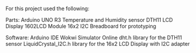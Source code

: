 For this project used the following:

Parts:
Arduino UNO R3
Temperature and Humidity sensor DTH11
LCD Display 1602LCD Module 16x2 I2C
Breadboard for prototyping

Software:
Arduino IDE
Wokwi Simulator Online
dht.h library for the DTH11 sensor
LiquidCrystal_I2C.h library for the 16x2 LCD Display with I2C adapter
